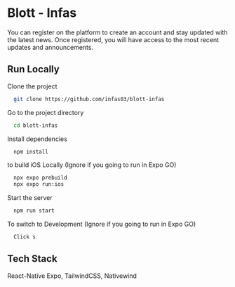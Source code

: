 
# Blott - Infas

You can register on the platform to create an account and stay updated with the latest news. Once registered, you will have access to the most recent updates and announcements.

## Run Locally

Clone the project

```bash
  git clone https://github.com/infas03/blott-infas
```

Go to the project directory

```bash
  cd blott-infas
```

Install dependencies

```bash
  npm install
```

to build iOS Locally (Ignore if you going to run in Expo GO)

```bash
  npx expo prebuild
  npx expo run:ios 
```

Start the server

```bash
  npm run start
```

To switch to Development (Ignore if you going to run in Expo GO)
```bash
  Click s
```


## Tech Stack

React-Native Expo, TailwindCSS, Nativewind


